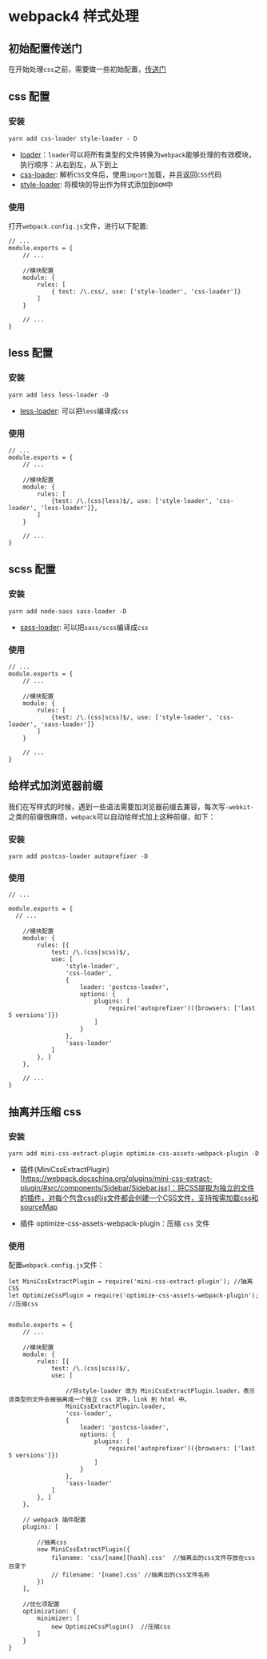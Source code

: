 # webpack4 样式处理

## 初始配置传送门

在开始处理`css`之前，需要做一些初始配置，[传送门](https://github.com/aimeefe/wepack4-demo/tree/master/demo02)

## css 配置

### 安装

```yarn add css-loader style-loader - D```

- [loader](https://www.webpackjs.com/concepts/#loader)：`loader`可以将所有类型的文件转换为`webpack`能够处理的有效模块，执行顺序：从右到左，从下到上
- [css-loader](https://www.webpackjs.com/loaders/css-loader/):  解析`CSS`文件后，使用`import`加载，并且返回`CSS`代码
- [style-loader](https://www.webpackjs.com/loaders/style-loader/): 将模块的导出作为样式添加到`DOM`中


### 使用

打开`webpack.config.js`文件，进行以下配置:

```
// ...
module.exports = {
	// ...

	//模块配置
	module: {
		rules: [
			{ test: /\.css/, use: ['style-loader', 'css-loader']}
		]
	}

	// ...
}
```

## less 配置

### 安装

```yarn add less less-loader -D```

- [less-loader](https://webpack.docschina.org/loaders/less-loader/#src/components/Sidebar/Sidebar.jsx): 可以把`less`编译成`css`

### 使用

```
// ...
module.exports = {
	// ...

	//模块配置
	module: {
		rules: [
			{test: /\.(css|less)$/, use: ['style-loader', 'css-loader', 'less-loader']},
		]
	}

	// ...
}
```

## scss 配置

### 安装

```yarn add node-sass sass-loader -D```

- [sass-loader](https://webpack.docschina.org/loaders/sass-loader/#src/components/Sidebar/Sidebar.jsx): 可以把`sass/scss`编译成`css`

### 使用

```
// ...
module.exports = {
	// ...

	//模块配置
	module: {
		rules: [
			{test: /\.(css|scss)$/, use: ['style-loader', 'css-loader', 'sass-loader']}
		]
	}

	// ...
}
```


## 给样式加浏览器前缀

我们在写样式的时候，遇到一些语法需要加浏览器前缀去兼容，每次写`-webkit-`之类的前缀很麻烦，`webpack`可以自动给样式加上这种前缀，如下：

### 安装

```yarn add postcss-loader autoprefixer -D```

### 使用

```
// ...

module.exports = {
  // ...

	//模块配置
	module: {
		rules: [{
			test: /\.(css|scss)$/,
			use: [
				'style-loader',
				'css-loader',
				{
					loader: 'postcss-loader',
					options: {
						plugins: [
							require('autoprefixer')({browsers: ['last 5 versions']})
						]
					}
				},
				'sass-loader'
			]
		}, ]
	},

	// ...
}

```

## 抽离并压缩 css

### 安装

```yarn add mini-css-extract-plugin optimize-css-assets-webpack-plugin -D```

- 插件(MiniCssExtractPlugin)[https://webpack.docschina.org/plugins/mini-css-extract-plugin/#src/components/Sidebar/Sidebar.jsx]：将CSS提取为独立的文件的插件，对每个包含css的js文件都会创建一个CSS文件，支持按需加载css和sourceMap

- 插件 optimize-css-assets-webpack-plugin：压缩 `css` 文件

### 使用

配置`webpack.config.js`文件：

```
let MiniCssExtractPlugin = require('mini-css-extract-plugin'); //抽离CSS
let OptimizeCssPlugin = require('optimize-css-assets-webpack-plugin'); //压缩css


module.exports = {
	// ...

	//模块配置
	module: {
		rules: [{
			test: /\.(css|scss)$/,
			use: [

				//将style-loader 改为 MiniCssExtractPlugin.loader，表示该类型的文件会被抽离成一个独立 css 文件，link 到 html 中。
				MiniCssExtractPlugin.loader,
				'css-loader',
				{
					loader: 'postcss-loader',
					options: {
						plugins: [
							require('autoprefixer')({browsers: ['last 5 versions']})
						]
					}
				},
				'sass-loader'
			]
		}, ]
	},

	// webpack 插件配置
	plugins: [

		//抽离css
		new MiniCssExtractPlugin({
			filename: 'css/[name][hash].css'  //抽离出的css文件存放在css目录下
			// filename: '[name].css' //抽离出的css文件名称
		})
	],

	//优化项配置
	optimization: {
		minimizer: [
			new OptimizeCssPlugin()  //压缩css
		]
	}
}
```
